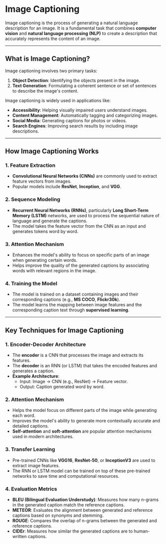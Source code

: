 # Image Captioning

Image captioning is the process of generating a natural language description for an image. It is a fundamental task that combines **computer vision** and **natural language processing (NLP)** to create a description that accurately represents the content of an image.

---

## What is Image Captioning?

Image captioning involves two primary tasks:
1. **Object Detection**: Identifying the objects present in the image.
2. **Text Generation**: Formulating a coherent sentence or set of sentences to describe the image's content.

Image captioning is widely used in applications like:
- **Accessibility**: Helping visually impaired users understand images.
- **Content Management**: Automatically tagging and categorizing images.
- **Social Media**: Generating captions for photos or videos.
- **Search Engines**: Improving search results by including image descriptions.

---

## How Image Captioning Works

### 1. **Feature Extraction**
   - **Convolutional Neural Networks (CNNs)** are commonly used to extract feature vectors from images.
   - Popular models include **ResNet**, **Inception**, and **VGG**.

### 2. **Sequence Modeling**
   - **Recurrent Neural Networks (RNNs)**, particularly **Long Short-Term Memory (LSTM)** networks, are used to process the sequential nature of language and generate the captions.
   - The model takes the feature vector from the CNN as an input and generates tokens word by word.

### 3. **Attention Mechanism**
   - Enhances the model's ability to focus on specific parts of an image when generating certain words.
   - Helps improve the quality of the generated captions by associating words with relevant regions in the image.

### 4. **Training the Model**
   - The model is trained on a dataset containing images and their corresponding captions (e.g., **MS COCO**, **Flickr30k**).
   - The model learns the mapping between image features and the corresponding caption text through **supervised learning**.

---

## Key Techniques for Image Captioning

### 1. **Encoder-Decoder Architecture**
   - The **encoder** is a CNN that processes the image and extracts its features.
   - The **decoder** is an RNN (or LSTM) that takes the encoded features and generates a caption.
   - **Example Architecture**:
     - Input: Image → CNN (e.g., ResNet) → Feature vector.
     - Output: Caption generated word by word.

### 2. **Attention Mechanism**
   - Helps the model focus on different parts of the image while generating each word.
   - Improves the model's ability to generate more contextually accurate and detailed captions.
   - **Self-attention** and **soft-attention** are popular attention mechanisms used in modern architectures.

### 3. **Transfer Learning**
   - Pre-trained CNNs like **VGG16**, **ResNet-50**, or **InceptionV3** are used to extract image features.
   - The RNN or LSTM model can be trained on top of these pre-trained networks to save time and computational resources.

### 4. **Evaluation Metrics**
   - **BLEU (Bilingual Evaluation Understudy)**: Measures how many n-grams in the generated caption match the reference captions.
   - **METEOR**: Evaluates the alignment between generated and reference captions based on synonyms and stemming.
   - **ROUGE**: Compares the overlap of n-grams between the generated and reference captions.
   - **CIDEr**: Measures how similar the generated captions are to human-written captions.
